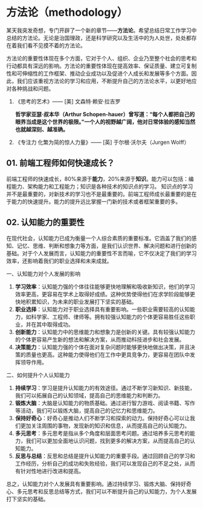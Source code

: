 # 方法论（methodology）

某天我突发奇想，专门开辟了一个新的章节——**方法论**。希望总结日常工作学习中总结的方法论。无论是治国理政，还是科学研究以及生活中的为人处世，处处都存在着我们看不见摸不着的方法论。

方法论的重要性体现在多个方面，它对于个人、组织、企业乃至整个社会的思考和行动都具有深远的影响。方法论的重要性体现在提高效率、保证质量、建立可复制性和可伸缩性的工作框架、推动企业成功以及促进个人成长和发展等多个方面。因此，我们应该重视方法论的学习和应用，不断提升自己的方法论水平，以更好地应对各种挑战和问题。

1. 《思考的艺术》—— [美] 文森特·赖安·拉吉罗

   **哲学家亚瑟·叔本华（Arthur Schopen-hauer）曾写道：“每个人都把自己的眼界当成是这个世界的极限。”一个人的视野越广阔，他对日常体验的感知当然也就越深刻、越准确。**

2. 《专注力 化繁为简的惊人力量》—— [英] 于尔根·沃尔夫（Jurgen Wolff）

## 01. 前端工程师如何快速成长？

前端工程师的快速成长，80%来源于**能力**，20%来源于**知识**。能力可以包括：编程能力、架构能力和工程能力；知识是各种技术的知识点的学习。
知识点的学习并不是最重要的，对新技术的学习也不是最重要的。前端工程师成长最重要的是在于能力的快速提升。能力的提升远比掌握一门新的技术或者框架重要的多。

## 02. 认知能力的重要性

在现代社会，认知能力已成为衡量一个人综合素质的重要标准。它涵盖了我们的感知、记忆、思维、判断和想象力等方面，是我们认识世界、解决问题和进行创新的基础。对于个人发展而言，认知能力的重要性不言而喻，它不仅决定了我们的学习效率，还影响着我们的职业选择和未来成就。

一、认知能力对个人发展的影响

1. **学习效率**：认知能力强的个体往往能够更快地理解和吸收新知识，他们的学习效率更高，更容易在学术上取得好成绩。这种优势使得他们在求学阶段能够更快地积累知识，为未来的职业发展打下坚实的基础。
2. **职业选择**：认知能力对于职业选择具有重要影响。一些职业需要较高的认知能力，如科学家、工程师、律师等。拥有较强认知能力的个体更容易胜任这些职业，并在其中取得成功。
3. **创新能力**：认知能力中的思维能力和想象力是创新的关键。具有较强认知能力的个体更容易产生新的想法和解决方案，从而推动科技进步和社会发展。
4. **决策能力**：认知能力强的个体在面对复杂问题时能够更快地做出决策，并且决策的质量也更高。这种能力使得他们在工作中更具竞争力，更容易在团队中发挥领导作用。

二、如何提升个人认知能力

1. **持续学习**：学习是提升认知能力的有效途径。通过不断学习新知识、新技能，我们可以拓展自己的认知领域，提高自己的思维能力和判断力。
2. **锻炼大脑**：大脑是认知能力的物质基础。通过进行智力游戏、阅读书籍、写作等活动，我们可以锻炼大脑，提高自己的记忆力和思维能力。
3. **保持好奇心**：好奇心是推动人们不断学习和探索的动力。保持好奇心可以让我们更加关注周围的事物，发现新的知识和信息，从而提高自己的认知能力。
4. **多元思考**：多元思考是指从多个角度和层面思考问题。通过培养多元思考的能力，我们可以更加全面地认识问题，找到更多的解决方案，从而提高自己的认知能力。
5. **反思与总结**：反思和总结是提升认知能力的重要手段。通过回顾自己的学习和工作经历，分析自己的成功和失败经验，我们可以发现自己的不足之处，从而有针对性地进行改进和提高。

总之，认知能力对个人发展具有重要影响。通过持续学习、锻炼大脑、保持好奇心、多元思考和反思总结等方式，我们可以不断提升自己的认知能力，为个人发展打下坚实的基础。

<giscus-comment />

<a-back-top />

<reading-progress-bar/>
